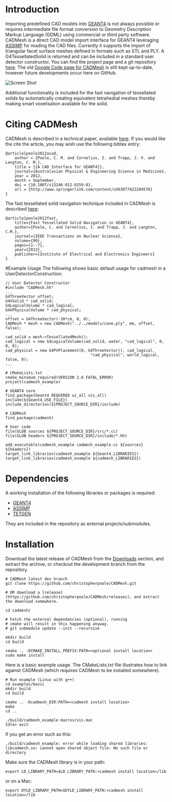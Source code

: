 # Introduction
Importing predefined CAD models into [GEANT4](http://www.geant4.org/geant4/) is not always possible or requires intermediate file format conversion to Geometry Description Markup Language (GDML) using commercial or third party software.
CADMesh is a direct CAD model import interface for GEANT4 leveraging [ASSIMP](http://assimp.sourceforge.net/) for reading the CAD files.
Currently it supports the import of triangular facet surface meshes defined in formats such as STL and PLY. A G4TessellatedSolid is returned and can be included in a standard user detector constructor.
You can find the project page and a git repository [here](https://github.com/christopherpoole/CADMesh).
The old [Google Code page for CADMesh](http://code.google.com/p/cadmesh/) is still kept up-to-date, however future developments occur here on GitHub.

![Screen Shot](https://raw.github.com/christopherpoole/CADMesh/master/screenshot.png)

Additional functionality is included for the fast navigation of tessellated solids by automatically creating equivalent tetrahedral meshes thereby making smart voxelisation available for the solid.

# Citing CADMesh
CADMesh is described in a technical paper, available [here](http://christopherpoole.github.com/A-CAD-interface-for-GEANT4/). If you would like the cite the article, you may wish use the following bibtex entry:

    @article{poole2012acad,
        author = {Poole, C. M. and Cornelius, I. and Trapp, J. V. and Langton, C. M.},
        title = {{A CAD Interface for GEANT4}},
        journal={Australasian Physical & Engineering Science in Medicine},
        year = 2012,
        month = September,
        doi = {10.1007/s13246-012-0159-8},
        url = {http://www.springerlink.com/content/u563877422284578}
    }

The fast tessellated solid navigation technique included in CADMesh is described [here](http://christopherpoole.github.com/Fast-tessellated-solid-navigation-in-GEANT4/):

    @article{poole2012fast,
        title={Fast Tessellated Solid Navigation in GEANT4},
        author={Poole, C. and Cornelius, I. and Trapp, J. and Langton, C.M.},
        journal={IEEE Transactions on Nuclear Science},
        volume={99},
        pages={1--7},
        year={2012},
        publisher={Institute of Electrical and Electronics Engineers}
    }

#Example Usage
The following shows basic default usage for cadmesh in a UserDetectorConstruction:

    // User Detector Constructor
    #include "CADMesh.hh"
    ...
    G4ThreeVector offset;
    G4VSolid * cad_solid;
    G4LogicalVolume * cad_logical;
    G4VPhysicalVolume * cad_physical;
    ...
    offset = G4ThreeVector(-30*cm, 0, 0);
    CADMesh * mesh = new CADMesh("../../models/cone.ply", mm, offset, false);

    cad_solid = mesh->TessellatedMesh();
    cad_logical = new G4LogicalVolume(cad_solid, water, "cad_logical", 0, 0, 0);
    cad_physical = new G4PVPlacement(0, G4ThreeVector(), cad_logical,
                                         "cad_physical", world_logical, false, 0);
    ...

    # CMakeLists.txt
    cmake_minimum_required(VERSION 2.6 FATAL_ERROR)
    project(cadmesh_example)

    # GEANT4 core
    find_package(Geant4 REQUIRED ui_all vis_all)
    include(${Geant4_USE_FILE})
    include_directories(${PROJECT_SOURCE_DIR}/include)

    # CADMesh
    find_package(cadmesh)

    # User code
    file(GLOB sources ${PROJECT_SOURCE_DIR}/src/*.cc)
    file(GLOB headers ${PROJECT_SOURCE_DIR}/include/*.hh)

    add_executable(cadmesh_example cadmesh_example.cc ${sources} ${headers})
    target_link_libraries(cadmesh_example ${Geant4_LIBRARIES})
    target_link_libraries(cadmesh_example ${cadmesh_LIBRARIES})

# Dependencies
A working installation of the following libraries or packages is required:
 * [GEANT4](htt:/geant4.org/geant4/)
 * [ASSIMP](http://assimp.sourceforge.net/)
 * [TETGEN](http://tetgen.org/)

They are included in the repository as external projects/submodules.

# Installation
Download the latest release of CADMesh from the [Downloads](https://github.com/christopherpoole/CADMesh/releases) section, and extract the archive, or checkout the development branch from the repository.

    # CADMesh latest dev branch
    git clone https://github.com/christopherpoole/CADMesh.git

    # OR download a [release](https://github.com/christopherpoole/CADMesh/releases), and extract the download somewhere.
    
    cd cadmesh/
    
    # Fetch the external dependancies (optional), running
    # cmake will result in this happening anyway.
    # git submodule update --init --recursive

    mkdir build
    cd build

    cmake .. -DCMAKE_INSTALL_PREFIX:PATH=<optional install location>
    sudo make install

Here is a basic example usage. The CMakeLists.txt file illustrates how to link against CADMesh (which requires CADMesh to be installed somewhere).

    # Run example (Linux with g++)
    cd examples/basic
    mkdir build
    cd build

    cmake .. -Dcadmesh_DIR:PATH=<cadmesh install location> 
    make
    cd ..

    ./build/cadmesh_example macros/vis.mac
    Idle> exit

If you get an error such as this:

    ./build/cadmesh_example: error while loading shared libraries: libcadmesh.so: cannot open shared object file: No such file or directory

Make sure the CADMesh library is in your path:

    export LD_LIBRARY_PATH=$LD_LIBRARY_PATH:<cadmesh install location>/lib

or on a Mac:
    
    export DYLD_LIBRARY_PATH=$DYLD_LIBRARY_PATH:<cadmesh install location>/lib

